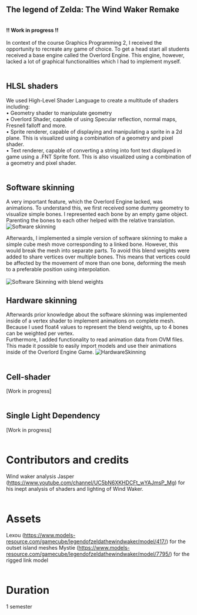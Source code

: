 ## The legend of Zelda: The Wind Waker Remake
<br>
<b>!! Work in progress !!</b> <br>
<br>
In context of the course Graphics Programming 2, I received the opportunity to recreate any game of choice. To get a head start all students received a base engine called the Overlord Engine. This engine, however, lacked a lot of graphical functionalities which I had to implement myself.<br>
<br>

## HLSL shaders
We used High-Level Shader Language to create a multitude of shaders including:<br>
•	Geometry shader to manipulate geometry<br>
•	Overlord Shader, capable of using Specular reflection, normal maps, Fresnell falloff and more.<br>
•	Sprite renderer, capable of displaying and manipulating a sprite in a 2d plane. This is visualized using a combination of a geometry and pixel shader.<br>
•	Text renderer, capable of converting a string into font text displayed in game using a .FNT Sprite font. This is also visualized using a combination of a geometry and pixel shader.<br>
<br>

## Software skinning
A very important feature, which the Overlord Engine lacked, was animations. To understand this, we first received some dummy geometry to visualize simple bones. I represented each bone by an empty game object. Parenting the bones to each other helped with the relative translation.<br>
<img src="https://ik.imagekit.io/gillianassi/Projects/WindWakerRemake/SoftwareSkinningBasic_FQzYTSL9i.gif?ik-sdk-version=javascript-1.4.3&updatedAt=1651708357961" alt="Software skinning"  width="auto" />

Afterwards, I implemented a simple version of software skinning to make a simple cube mesh move corresponding to a linked bone. However, this would break the mesh into separate parts. To avoid this blend weights were added to share vertices over multiple bones. This means that vertices could be affected by the movement of more than one bone, deforming the mesh to a preferable position using interpolation.<br>
<br>
<img src="https://ik.imagekit.io/gillianassi/Projects/WindWakerRemake/SoftwareSkinningBlendweights___rvalbaC.gif?ik-sdk-version=javascript-1.4.3&updatedAt=1651708357972" alt="Software Skinning with blend weights"  width="auto" />

## Hardware skinning
Afterwards prior knowledge about the software skinning was implemented inside of a vertex shader to implement animations on complete mesh. Because I used float4 values to represent the blend weights, up to 4 bones can be weighted per vertex.<br>
Furthermore, I added functionality to read animation data from OVM files. This made it possible to easily import models and use their animations inside of the Overlord Engine Game.
<img src="https://ik.imagekit.io/gillianassi/Projects/WindWakerRemake/HardewareSkinning_skifMB5l-.gif?ik-sdk-version=javascript-1.4.3&updatedAt=1651708357976" alt="HardwareSkinning"  width="auto" />
<br><br>


## Cell-shader
[Work in progress]
<br><br>

## Single Light Dependency
[Work in progress]
<br><br>

# Contributors and credits
Wind waker analysis
Jasper (https://www.youtube.com/channel/UC5bN6XKHDCFt_wYAJmsP_Mg) for his inept analysis of shaders and lighting of Wind Waker.
<br><br>

# Assets
Lexou (https://www.models-resource.com/gamecube/legendofzeldathewindwaker/model/417/) for the outset island meshes
Mystie (https://www.models-resource.com/gamecube/legendofzeldathewindwaker/model/7795/) for the rigged link model
<br><br>

# Duration
1 semester
